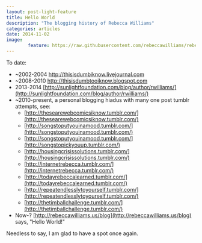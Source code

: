 ```yaml
---
layout: post-light-feature
title: Hello World
description: "The blogging history of Rebecca Williams"
categories: articles
date: 2014-11-02
image: 
        feature: https://raw.githubusercontent.com/rebeccawilliams/rebeccawilliams.github.io/master/images/a5503950a23611e2a45222000a9e06f4_7.jpg
---
```

To date:

* ~2002-2004 http://thisisdumbiknow.livejournal.com
* ~2008-2010 http://thisisdumbtooiknow.blogspot.com
* 2013-2014 [http://sunlightfoundation.com/blog/author/rwilliams/](http://sunlightfoundation.com/blog/author/rwilliams/)
* ~2010-present, a personal blogging hiadus with many one post tumblr attempts, see: 
	* [http://thesearewebcomicsiknow.tumblr.com/](http://thesearewebcomicsiknow.tumblr.com/)
	* [http://songstoputyouinamood.tumblr.com/](http://songstoputyouinamood.tumblr.com/)
	* [http://songstoputyouinamood.tumblr.com/](http://songstopickyouup.tumblr.com/)
	* [http://housingcrisissolutions.tumblr.com/](http://housingcrisissolutions.tumblr.com/)
	* [http://internetrebecca.tumblr.com/](http://internetrebecca.tumblr.com/)
	* [http://todayrebeccalearned.tumblr.com/](http://todayrebeccalearned.tumblr.com/)
	* [http://repeatendlesslytoyourself.tumblr.com/](http://repeatendlesslytoyourself.tumblr.com/)
	* [http://thetimballchallenge.tumblr.com/](http://thetimballchallenge.tumblr.com/)
* Now-? [http://rebeccawilliams.us/blog](http://rebeccawilliams.us/blog) says, "Hello World!"

Needless to say, I am glad to have a spot once again. 


